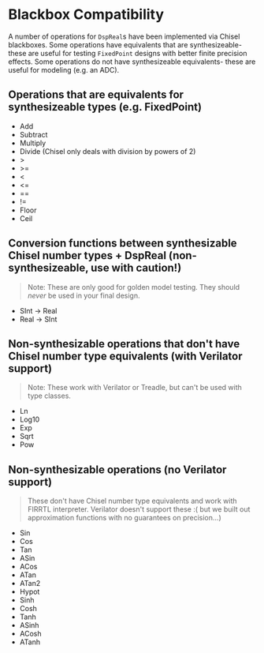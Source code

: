 # Blackbox Compatibility
A number of operations for `DspReal`s have been implemented via Chisel blackboxes.
Some operations have equivalents that are synthesizeable- these are useful for testing `FixedPoint` designs with better finite precision effects.
Some operations do not have synthesizeable equivalents- these are useful for modeling (e.g. an ADC).

## Operations that are equivalents for synthesizeable types (e.g. FixedPoint)
* Add
* Subtract
* Multiply
* Divide (Chisel only deals with division by powers of 2)
* \>
* \>=
* <
* <=
* ==
* !=
* Floor
* Ceil

## Conversion functions between synthesizable Chisel number types + DspReal (non-synthesizeable, use with caution!)

> Note: These are only good for golden model testing. They should *never* be used in your final design. 

* SInt -> Real
* Real -> SInt

## Non-synthesizable operations that don't have Chisel number type equivalents (with Verilator support)

> Note: These work with Verilator or Treadle, but can't be used with type classes.

* Ln
* Log10
* Exp
* Sqrt
* Pow

## Non-synthesizable operations (no Verilator support)

> These don't have Chisel number type equivalents and work with FIRRTL interpreter. Verilator doesn't support these :( but we built out approximation functions with no guarantees on precision...)

* Sin
* Cos
* Tan
* ASin
* ACos
* ATan
* ATan2
* Hypot
* Sinh
* Cosh
* Tanh
* ASinh
* ACosh
* ATanh
